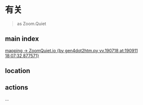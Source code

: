 # 有关
> as Zoom.Quiet


## main index

[mapping \-> ZoomQuiet\.io \{by gen4dot2htm\.py vv\.190718 at:190911 18:07:32,877571\}](https://zoomquiet.io/)

## location

## actions

...
